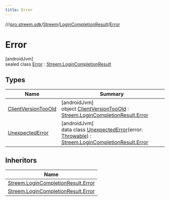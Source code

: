 ```yaml
---
title: Error
---
```

//[<root>](../../../../../index.html)/[pro.streem.sdk](../../../index.html)/[Streem](../../index.html)/[LoginCompletionResult](../index.html)/[Error](index.html)



# Error



[androidJvm]\
sealed class [Error](index.html) : [Streem.LoginCompletionResult](../index.html)



## Types


| Name | Summary |
|---|---|
| [ClientVersionTooOld](-client-version-too-old/index.html) | [androidJvm]<br>object [ClientVersionTooOld](-client-version-too-old/index.html) : [Streem.LoginCompletionResult.Error](index.html) |
| [UnexpectedError](-unexpected-error/index.html) | [androidJvm]<br>data class [UnexpectedError](-unexpected-error/index.html)(error: [Throwable](https://kotlinlang.org/api/latest/jvm/stdlib/kotlin/-throwable/index.html)) : [Streem.LoginCompletionResult.Error](index.html) |


## Inheritors


| Name |
|---|
| [Streem.LoginCompletionResult.Error](-client-version-too-old/index.html) |
| [Streem.LoginCompletionResult.Error](-unexpected-error/index.html) |

